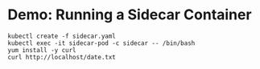 # Demo: Running a Sidecar Container
```
kubectl create -f sidecar.yaml
kubectl exec -it sidecar-pod -c sidecar -- /bin/bash
yum install -y curl
curl http://localhost/date.txt
```